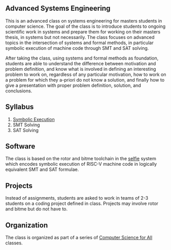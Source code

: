 ## Advanced Systems Engineering

This is an advanced class on systems engineering for masters students in computer science. The goal of the class is to introduce students to ongoing scientific work in systems and prepare them for working on their masters thesis, in systems but not necessarily. The class focuses on advanced topics in the intersection of systems and formal methods, in particular symbolic execution of machine code through SMT and SAT solving.

After taking the class, using systems and formal methods as foundation, students are able to understand the difference between motivation and problem definition, and know what is involved in defining an interesting problem to work on, regardless of any particular motivation, how to work on a problem for which they a-priori do not know a solution, and finally how to give a presentation with proper problem definition, solution, and conclusions.

## Syllabus

1. [Symbolic Execution](https://github.com/cksystemsteaching/selfie/tree/rotor)
2. SMT Solving
3. SAT Solving

## Software

The class is based on the rotor and bitme toolchain in the [selfie](https://github.com/cksystemsteaching/selfie/tree/rotor) system which encodes symbolic execution of RISC-V machine code in logically equivalent SMT and SAT formulae.

## Projects

Instead of assignments, students are asked to work in teams of 2-3 students on a coding project defined in class. Projects may involve rotor and bitme but do not have to.

## Organization

The class is organized as part of a series of [Computer Science for All](index.md) classes.